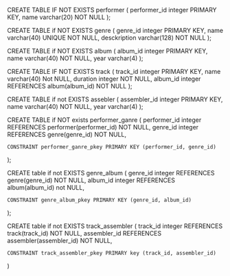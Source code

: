 CREATE TABLE IF NOT EXISTS performer
(
	performer_id integer PRIMARY KEY,
  	name varchar(20) NOT NULL
);

CREATE TABLE if NOT EXISTS genre
(
	genre_id integer PRIMARY KEY,
  	name varchar(40) UNIQUE NOT NULL,
  	desckription varchar(128) NOT NULL
);

CREATE TABLE if NOT EXISTS album
(
	album_id integer PRIMARY KEY,
  	name varchar(40) NOT NULL,
  	year varchar(4)
);

CREATE TABLE IF NOT EXISTS track
(
	track_id integer PRIMARY KEY,
  	name varchar(40) Not NULL,
  	duration integer NOT NULL,
  	album_id integer REFERENCES album(album_id) NOT NULL
);

CREATE TABLE if not EXISTS assebler
(
	assembler_id integer PRIMARY KEY,
  	name varchar(40) NOT NULL,
  	year varchar(4)
);

CREATE TABLE if NOT exists performer_ganre
(
	performer_id integer REFERENCES performer(performer_id) NOT NULL,
  	genre_id integer REFERENCES genre(genre_id) NOT NULL,
  	
  	CONSTRAINT performer_ganre_pkey PRIMARY KEY (performer_id, genre_id)
);

CREATE table if not EXISTS genre_album
(
	genre_id integer REFERENCES genre(genre_id) NOT NULL,
  	album_id integer REFERENCES album(album_id) not NULL,
  
  	CONSTRAINT genre_album_pkey PRIMARY KEY (genre_id, album_id)
);

CREATE table if not EXISTS track_assembler
(
	track_id integer REFERENCES track(track_id) NOT NULL,
  	assembler_id REFERENCES assembler(assembler_id) NOT NULL,
  
  	CONSTRAINT track_assembler_pkey PRIMARY key (track_id, assembler_id)
)